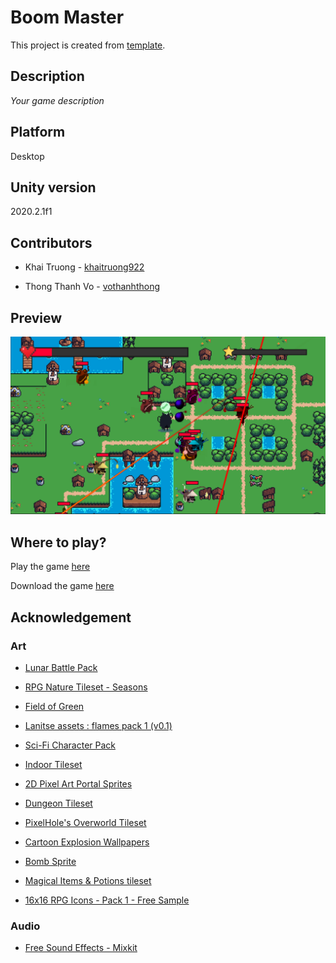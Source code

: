 # Boom Master

This project is created from [template](https://github.com/khaitruong922/unity-2d-desktop-template/).

## Description

*Your game description*

## Platform

Desktop

## Unity version

2020.2.1f1

## Contributors

- Khai Truong - [khaitruong922](https://github.com/khaitruong922)

- Thong Thanh Vo - [vothanhthong](https://github.com/vothanhthong)

## Preview

![Level 2](Screenshots/level2.png)

## Where to play?

Play the game [here](https://khaitruong922.itch.io/boom-master)

Download the game [here](https://github.com/khaitruong922/unity-2d-desktop-template/)

## Acknowledgement

### Art

- [Lunar Battle Pack](https://mattwalkden.itch.io/lunar-battle-pack)

- [RPG Nature Tileset - Seasons](https://stealthix.itch.io/rpg-nature-tileset)

- [Field of Green](https://guttykreum.itch.io/field-of-green)

- [Lanitse assets : flames pack 1 (v0.1)](https://jiraton.itch.io/erana-iasana-assets-fxes-gunfire)

- [Sci-Fi Character Pack](https://penusbmic.itch.io/)

- [Indoor Tileset](https://tilation.itch.io/16x16-small-indoor-tileset)

- [2D Pixel Art Portal Sprites](https://elthen.itch.io/2d-pixel-art-portal-sprites)

- [Dungeon Tileset](https://0x72.itch.io/16x16-dungeon-tileset)

- [PixelHole's Overworld Tileset](https://pixelhole.itch.io/pixelholes-overworld-tileset)
  
- [Cartoon Explosion Wallpapers](https://wallpaperaccess.com/cartoon-explosion)

- [Bomb Sprite](https://steemit.com/pixelart/@loomy/pixel-art-items-i-am-using-in-my-current-project)

- [Magical Items & Potions tileset](https://wilfryed.itch.io/magical-potions-items-tileset)

- [16x16 RPG Icons - Pack 1 - Free Sample](https://www.deviantart.com/7soul1/art/16x16-RPG-Icons-Pack-1-Free-Sample-467188465)

### Audio

- [Free Sound Effects - Mixkit](https://mixkit.co/free-sound-effects/)
